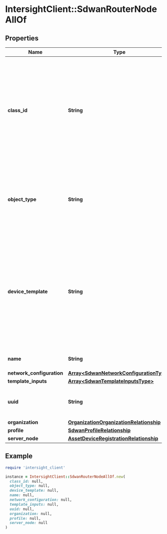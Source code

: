 # IntersightClient::SdwanRouterNodeAllOf

## Properties

| Name | Type | Description | Notes |
| ---- | ---- | ----------- | ----- |
| **class_id** | **String** | The fully-qualified name of the instantiated, concrete type. This property is used as a discriminator to identify the type of the payload when marshaling and unmarshaling data. | [default to &#39;sdwan.RouterNode&#39;] |
| **object_type** | **String** | The fully-qualified name of the instantiated, concrete type. The value should be the same as the &#39;ClassId&#39; property. | [default to &#39;sdwan.RouterNode&#39;] |
| **device_template** | **String** | Name of the Cisco vManage device template that the current device should be attached to. A device template consists of many feature templates that contain SD-WAN vEdge router configuration. | [optional] |
| **name** | **String** | Name of the router node object. | [optional] |
| **network_configuration** | [**Array&lt;SdwanNetworkConfigurationType&gt;**](SdwanNetworkConfigurationType.md) |  | [optional] |
| **template_inputs** | [**Array&lt;SdwanTemplateInputsType&gt;**](SdwanTemplateInputsType.md) |  | [optional] |
| **uuid** | **String** | Uniquely identifies the router by its chassis number. | [optional] |
| **organization** | [**OrganizationOrganizationRelationship**](OrganizationOrganizationRelationship.md) |  | [optional] |
| **profile** | [**SdwanProfileRelationship**](SdwanProfileRelationship.md) |  | [optional] |
| **server_node** | [**AssetDeviceRegistrationRelationship**](AssetDeviceRegistrationRelationship.md) |  | [optional] |

## Example

```ruby
require 'intersight_client'

instance = IntersightClient::SdwanRouterNodeAllOf.new(
  class_id: null,
  object_type: null,
  device_template: null,
  name: null,
  network_configuration: null,
  template_inputs: null,
  uuid: null,
  organization: null,
  profile: null,
  server_node: null
)
```

